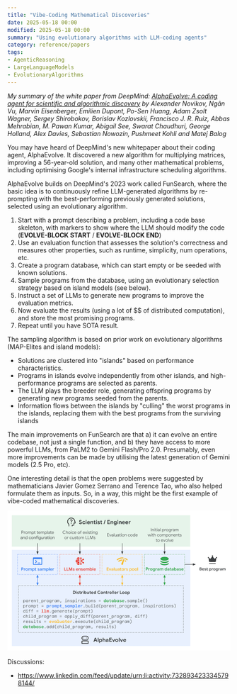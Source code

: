 ```yaml
---
title: "Vibe-Coding Mathematical Discoveries"
date: 2025-05-18 00:00
modified: 2025-05-18 00:00
summary: "Using evolutionary algorithms with LLM-coding agents"
category: reference/papers
tags:
- AgenticReasoning
- LargeLanguageModels
- EvolutionaryAlgorithms
---
```


*My summary of the white paper from DeepMind: [AlphaEvolve: A coding agent for scientific and algorithmic discovery](https://storage.googleapis.com/deepmind-media/DeepMind.com/Blog/alphaevolve-a-gemini-powered-coding-agent-for-designing-advanced-algorithms/AlphaEvolve.pdf) by Alexander Novikov, Ngân Vu, Marvin Eisenberger, Emilien Dupont, Po-Sen Huang, Adam Zsolt Wagner, Sergey Shirobokov, Borislav Kozlovskii, Francisco J. R. Ruiz, Abbas Mehrabian, M. Pawan Kumar, Abigail See, Swarat Chaudhuri, George Holland, Alex Davies, Sebastian Nowozin, Pushmeet Kohli and Matej Balog*

You may have heard of DeepMind's new whitepaper about their coding agent, AlphaEvolve. It discovered a new algorithm for multiplying matrices, improving a 56-year-old solution, and many other mathematical problems, including optimising Google's internal infrastructure scheduling algorithms.

AlphaEvolve builds on DeepMind's 2023 work called FunSearch, where the basic idea is to continuously refine LLM-generated algorithms by re-prompting with the best-performing previously generated solutions, selected using an evolutionary algorithm.

1. Start with a prompt describing a problem, including a code base skeleton, with markers to show where the LLM should modify the code (**EVOLVE-BLOCK START** / **EVOLVE-BLOCK END**)
2. Use an evaluation function that assesses the solution's correctness and measures other properties, such as runtime, simplicity, num operations, etc.
3. Create a program database, which can start empty or be seeded with known solutions.
4. Sample programs from the database, using an evolutionary selection strategy based on island models (see below).
5. Instruct a set of LLMs to generate new programs to improve the evaluation metrics.
6. Now evaluate the results (using a lot of \$$ of distributed computation), and store the most promising programs.
 7. Repeat until you have SOTA result.

The sampling algorithm is based on prior work on evolutionary algorithms (MAP-Elites and island models):

* Solutions are clustered into "islands" based on performance characteristics.
* Programs in islands evolve independently from other islands, and high-performance programs are selected as parents.
* The LLM plays the breeder role, generating offspring programs by generating new programs seeded from the parents.
* Information flows between the islands by "culling" the worst programs in the islands, replacing them with the best programs from the surviving islands

The main improvements on FunSearch are that a) it can evolve an entire codebase, not just a single function, and b) they have access to more powerful LLMs, from PaLM2 to Gemini Flash/Pro 2.0. Presumably, even more improvements can be made by utilising the latest generation of Gemini models (2.5 Pro, etc).

One interesting detail is that the open problems were suggested by mathematicians Javier Gomez Serrano and Terence Tao, who also helped formulate them as inputs. So, in a way, this might be the first example of vibe-coded mathematical discoveries.

![alphaevolve-fig-2.png](../../_media/alphaevolve-fig-2.png)

Discussions:
* https://www.linkedin.com/feed/update/urn:li:activity:7328934233345798144/

